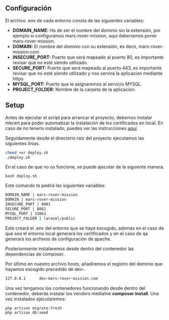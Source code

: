 ## Configuración

El archivo .env de cada entorno consta de las siguientes variables:

- **DOMAIN_NAME:** Ha de ser el nombre del dominio sin la extensión, por ejemplo si configuramos mars-rover-mission, aqui deberiamos poner mars-rover-mission.
- **DOMAIN:** El nombre del dominio con su extensión, es decir, mars-rover-mission.com
- **INSECURE_PORT:** Puerto que será mapeado al puerto 80, es importante revisar que no esté siendo utilizado.
- **SECURE_PORT:** Puerto que será mapeado al puerto 443, es importante revisar que no esté siendo utilizado y nos servirá la aplicacion mediante https.
- **MYSQL_PORT:** Puerto que le asignaremos al servicio MYSQL.
- **PROJECT_FOLDER:** Nombre de la carpeta de la aplicación.

## Setup 

Antes de ejecutar el script para arrancar el proyecto, debemos instalar mkcert para poder automatizar la instalación de los certificados en local.
En caso de no tenerlo instalado, puedes ver las instrucciones [aquí](https://github.com/FiloSottile/mkcert#installation).

Seguidamente desde el directorio raiz del proyecto ejecutamos las siguientes línias.

```bash
chmod +xr deploy.sh
./deploy.sh
```
En el caso de que no os funcione, se puede ajecutar de la siguiente manera.

```
bash deploy.sh
```

Este comando te pedirá las siguientes variables: 

```bash
DOMAIN_NAME | mars-rover-mission
DOMAIN | mars-rover-mission
INSECURE_PORT | 8081
SECURE_PORT | 8082
MYSQL_PORT | 33063
PROJECT_FOLDER | laravel/public
```

Este creará el .env del entorno que se haya escogido, ademas en el caso de que sea el entorno local generará los certificados y en el caso de qa generará los archivos de configuración de apache.

Posteriormente instalaremos desde dentro del contenedor las dependencias de composer.

Por último en nuestro archivo hosts, añadiremos el registro del dominio que hayamos escogido precedido de dev-.

```bash
127.0.0.1      dev-mars-rover-mission.com
```

Una vez tengamos los contenedores funcionando desde dentro del contenedor, deberás instalar los vendors mediatne **composer install**. Una vez instalados ejecutaremos: 

```bash
php artisan migrate:fresh
php artisan db:seed
```
